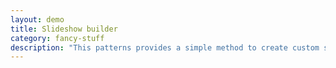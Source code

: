 ```yaml
---
layout: demo
title: Slideshow builder
category: fancy-stuff
description: "This patterns provides a simple method to create custom slideshows."
---
```

